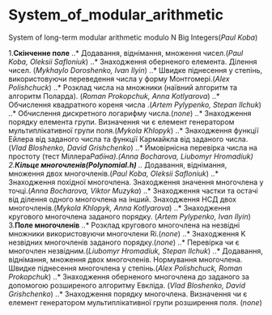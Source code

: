 # System_of_modular_arithmetic
System of long-term modular arithmetic modulo N
Big Integers(*Paul Koba*)

1.**Скінченне поле**
    ..* Додавання, віднімання, множення чисел.(*Paul Koba, Oleksii Safloniuk*)
    ..* Знаходження оберненого елемента. Ділення чисел. (*Mykhaylo  Doroshenko, Ivan Ilyin*)
    ..* Швидке піднесення у степінь, використовуючи переведення числа у форму Монтгомері.(*Alex Polishchuck*)
    ..* Розклад числа на множники (наївний алгоритм та алгоритм Поларда). (*Roman Prokopchuk, Anna Kotlyarova*)
    ..* Обчислення квадратного кореня числа .(*Artem Pylypenko, Stepan Ilchuk*)
    ..* Обчислення дискретного логарифму числа.(*none*)
    ..* Знаходження порядку елемента групи. Визначення чи є елемент генератором мультиплікативної групи поля.(*Mykola Khlopyk*)
    ..* Знаходження функції Ейлера від заданого числа  та функції Кармайкла від заданого числа.(*Vlad Bloshenko, David Grishchenko*)
    ..* Ймовірнісна перевірка числа на простоту (тест Міллера*Рабіна).(*Anna Bocharova, Liubomyr Hromadiuk*)
2.**Кільце многочленів(Polynomial.h)**
    ..* Додавання, віднімання, множення двох многочленів.(*Paul Koba, Oleksii Safloniuk*)
    ..* Знаходження похідної многочлена. Знаходження значення многочлена у точці.(*Anna Bocharova, Viktor Muzyka*)
    ..* Знаходження частки та остачі від ділення одного многочлена на інший. Знаходження НСД двох многочленів.(*Mykola Khlopyk, Anna Kotlyarova*)
    ..* Знаходження кругового многочлена заданого порядку. (*Artem Pylypenko, Ivan Ilyin*)
3.**Поле многочленів**
    ..* Розклад кругового многочлена на незвідні множники використовуючи многочлени Ri.(*none*)
    ..* Знаходження K незвідних многочленів заданого порядку.(*none*)
    ..* Перевірка чи є многочлен незвідним.(*Liubomyr Hromadiuk, Stepan Ilchuk*)
    ..* Додавання, віднімання, множення двох многочленів. Нормування многочлена. Швидке піднесення многочлена у степінь.(*Alex Polishchuck, Roman Prokopchuk*)
    ..* Знаходження оберненого многочлена до заданого за допомогою розширеного алгоритму Евкліда. (*Vlad Bloshenko, David Grishchenko*)
    ..* Знаходження порядку многочлена. Визначення чи є елемент генератором мультиплікативної групи розширення поля. (*none*)